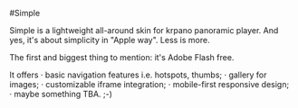 #Simple

Simple is a lightweight all-around skin for krpano panoramic player.
And yes, it's about simplicity in "Apple way". Less is more.

The first and biggest thing to mention: it's Adobe Flash free.

It offers
· basic navigation features i.e. hotspots, thumbs;
· gallery for images;
· customizable iframe integration;
· mobile-first responsive design;  
· maybe something TBA. ;-)
    